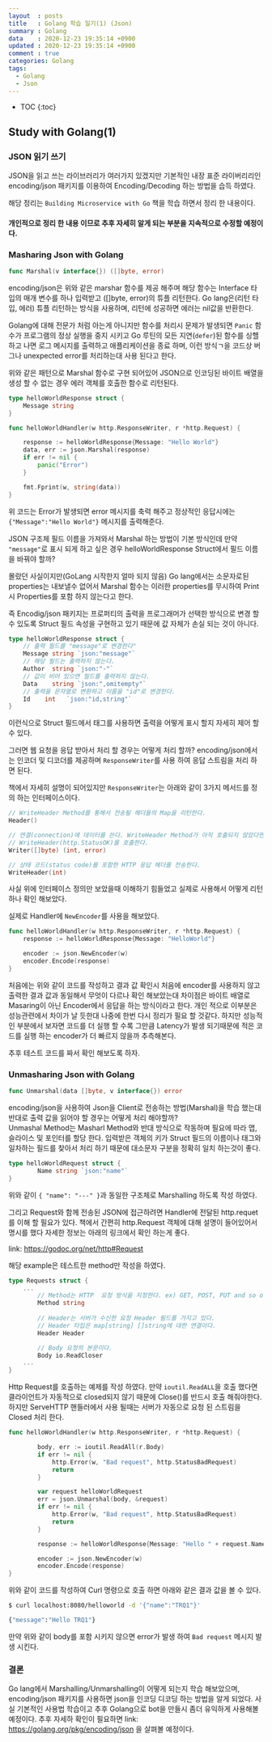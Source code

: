 ```yaml
---
layout	: posts
title	: Golang 학습 일기(1) (Json)
summary	: Golang
data	: 2020-12-23 19:35:14 +0900
updated	: 2020-12-23 19:35:14 +0900
comment	: true
categories: Golang
tags:
  - Golang
  - Json
---
```


* TOC
{:toc}

## Study with Golang(1)


### JSON 읽기 쓰기
JSON을 읽고 쓰는 라이브러리가 여러가지 있겠지만 기본적인 내장 표준 라이버리리인 encoding/json 패키지를 이용하여 Encoding/Decoding 하는 방법을 습득 하였다.

해당 정리는 `Building Microservice with Go` 책을 학습 하면서 정리 한 내용이다.  

#### 개인적으로 정리 한 내용 이므로 추후 자세히 알게 되는 부분을 지속적으로 수정할 예정이다.


### Masharing Json with Golang

```go
func Marshal(v interface{}) ([]byte, error)
```

encoding/json은 위와 같은 marshar 함수를 제공 해주며 해당 함수는 Interface 타입의 매개 변수를 하나 입력받고 ([]byte, error)의 튜플 리턴한다. Go lang은(리턴 타입, 에러) 튜플 리턴하는 방식을 사용하며, 리턴에 성공하면 에러는 nil값을 반환한다.

Golang에 대해 전문가 처럼 아는게 아니지만 함수를 처리시 문제가 발생되면 `Panic` 함수가 프로그램의 정상 실행을 중지 시키고 Go 루틴의 모든 지연(`defer`)된 함수를 싱핼하고 나면 로그 메시지를 출력하고 애플리케이션을 종료 하며, 이런 방식ㄱ을 코드상 버그나 unexpected error를 처리하는대 사용 된다고 한다.

위와 같은 패턴으로 Marshal 함수로 구현 되어있어 JSON으로 인코딩된 바이트 배열을 생성 할 수 없는 경우 에러 객체를 호출한 함수로 리턴된다.    


```go
type helloWorldResponse struct {
    Message string
}

func helloWorldHandler(w http.ResponseWriter, r *http.Request) {

	response := helloWorldResponse{Message: "Hello World"}
	data, err := json.Marshal(response)
	if err != nil {
		panic("Error")
	}

	fmt.Fprint(w, string(data))
}
```

위 코드는 Error가 발생되면 error 메시지를 축력 해주고 정상적인 응답시에는 `{"Message":"Hello World"}` 메시지를 출력해준다.

JSON 구조체 필드 이름을 가져와서 Marshal 하는 방법이 기본 방식인데 만약 `"message"`로 표시 되게 하고 싶은 경우  helloWorldResponse Struct에서 필드 이름을 바꿔야 할까?

몰랐던 사실이지만(GoLang 시작한지 얼마 되지 않음) Go lang에서는 소문자로된 properties는 내보낼수 없어서 Marshal 함수는 이러한 properties를 무시하여 Print시 Properties를 포함 하지 않는다고 한다.

즉 Encodig/json 패키지는 프로퍼티의 출력을 프로그래머가 선택한 방식으로 변경 할 수 있도록 Struct 필드 속성을 구현하고 있기 때문에 값 자체가 손실 되는 것이 아니다.


```go
type helloWorldResponse struct {
    // 출력 필드를 "message"로 변경한다"
    Message string `json:"message"`
    // 해당 필드는 출력하지 않는다.
    Author  string `json:"-"`
    // 값이 비어 있으면 필드를 출력하지 않는다.
    Data    string `json:",omitempty"`
    // 출력을 문자열로 변환하고 이름을 "id"로 변경한다.
    Id    int   `json:"id,string"`
}
```

이런식으로 Struct 필드에서 태그를 사용하면 출력을 어떻게 표시 할지 자세히 제어 할 수 있다. 

그러면 웹 요청을 응답 받아서 처리 할 경우는 어떻게 처리 할까? encoding/json에서는 인코더 및 디코더를 제공하며 `ResponseWriter`를 사용 하여 응답 스트림을 처리 하면 된다.

책에서 자세히 설명이 되어있지만 `ResponseWriter`는 아래와 같이 3가지 메서드를 정의 하는 인터페이스이다.

```go
// WriteHeader Method를 통해서 전송될 해더들의 Map을 리턴한다.
Header()

// 연결(connection)에 데이터를 쓴다. WriteHeader Method가 아직 호출되지 않았다면
// WriteHeader(http.StatusOK)를 호출한다.
Writer([]byte) (int, error)

// 상태 코드(status code)를 포함한 HTTP 응답 헤더를 전송한다.
WriteHeader(int)
```

사실 위에 인터페이스 정의만 보았을때 이해하기 힘들었고 실제로 사용해서 어떻게 리턴하나 확인 해보았다.

실제로 Handler에 `NewEncoder`를 사용을 해보았다.

```go
func helloWorldHandler(w http.ResponseWriter, r *http.Request) {
	response := helloWorldResponse{Message: "HelloWorld"}

	encoder := json.NewEncoder(w)
	encoder.Encode(response)
}
```

처음에는 위와 같이 코드를 작성하고 결과 값 확인시 처음에 encoder를 사용하지 않고 출력한 결과 값과 동일해서 무엇이 다르나 확인 해보았는대 차이점은 바이트 배열로 Masaring이 아닌 Encoder에서 응답을 하는 방식이라고 한다. 개인 적으로 이부분은 성능관련에서 차이가 날 듯한대 나중에 한번 다시 정리가 필요 할 것같다. 하지만 성능적인 부분에서 보자면 코드를 더 실행 할 수록 그만큼 Latency가 발생 되기때문에 적은 코드를 실행 하는 encoder가 더 빠르지 않을까 추측해본다.

추후 테스트 코드를 짜서 확인 해보도록 하자.


### Unmasharing Json with Golang

```go
func Unmarshal(data []byte, v interface{}) error
```

encoding/json을 사용하여 Json을 Client로 전송하는 방법(Marshal)을 학습 했는대 반대로 출력 값을 읽어야 할 경우는 어떻게 처리 해야할까?  
Unmashal Method는 Masharl Method와 반대 방식으로 작동하며 필요에 따라 맵, 슬라이스 및 포인터를 할당 한다. 입력받은 객체의 키가 Struct 필드의 이름이나 태그와 일차하는 필드를 찾아서 처리 하기 때문에 대소문자 구분을 정확히 일치 하는것이 좋다.

```go
type helloWorldRequest struct {
		Name string `json:"name"`
}
```
위와 같이 `{ "name": "---" }`과 동일한 구조체로 Marshalling 하도록 작성 하였다.

그리고 Request와 함께 전송된 JSON에 접근하려면 Handler에 전달된 http.requet를 이해 할 필요가 있다.
책에서 간편히 http.Request 객체에 대해 설명이 들어있어서 명시를 했다 자세한 정보는 아래의 링크에서 확인 하는게 좋다.  

link: https://godoc.org/net/http#Request

해당 example은 테스트한 method만 작성을 하였다.

```go
type Requests struct {
    ...
        // Method는 HTTP  요청 방식을 지정한다. ex) GET, POST, PUT and so on.
        Method string
        
        // Header는 서버가 수신한 요청 Header 필드를 가지고 있다.
        // Header 타입은 map[string] []string에 대한 연결이다.
        Header Header

        // Body 요청의 본문이다.
        Body io.ReadCloser
    ...    
}
```

Http Request를 호출하는 예제를 작성 하였다. 만약 `ioutil.ReadALL`을 호출 했다면 클라이언트가 자동적으로 closed되지 않기 때문에 Close()를 반드시 호출 해줘야한다. 하지만 ServeHTTP 핸들러에서 사용 될때는 서버가 자동으로 요청 된 스트림을 Closed 처리 한다.

```go
func helloWorldHandler(w http.ResponseWriter, r *http.Request) {

		body, err := ioutil.ReadAll(r.Body)
		if err != nil {
			http.Error(w, "Bad request", http.StatusBadRequest)
			return
		}

		var request helloWorldRequest
		err = json.Unmarshal(body, &request)
		if err != nil {
			http.Error(w, "Bad request", http.StatusBadRequest)
			return
		}

		response := helloWorldResponse{Message: "Hello " + request.Name}

		encoder := json.NewEncoder(w)
		encoder.Encode(response)
}
```

위와 같이 코드를 작성하여 Curl 명령으로 호출 하면 아래와 같은 결과 값을 볼 수 있다. 

```bash
$ curl localhost:8080/helloworld -d '{"name":"TRQ1"}'

{"message":"Hello TRQ1"}
```

만약 위와 같이 body를 포함 시키지 않으면 error가 발생 하여 `Bad request` 메시지 발생 시킨다.  


### 결론
Go lang에서 Marshalling/Unmarshalling이 어떻게 되는지 학습 해보았으며, encoding/json 패키지를 사용하면 json을 인코딩 디코딩 하는 방법을 알게 되었다. 사실 기본적인 사용법 학습이고 추후 Golang으로 bot을 만들시 좀더 유익하게 사용해볼 예정이다.
추후 자세하 확인이 필요하면 link: https://golang.org/pkg/encoding/json 을 살펴볼 예정이다.